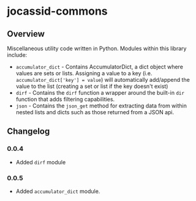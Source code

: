 # jocassid-commons

## Overview
Miscellaneous utility code written in Python.  Modules within this library 
include:

* `accumulator_dict` - Contains AccumulatorDict, a dict object where values 
are sets or lists.  Assigning a value to a key (i.e. 
`accumulator_dict['key'] = value`) will automatically add/append the 
value to the list (creating a set or list if the key doesn't exist) 
* `dirf` - Contains the `dirf` function a wrapper around the built-in 
`dir` function that adds filtering capabilities.
* `json` - Contains the `json_get` method for extracting data from within
nested lists and dicts such as those returned from a JSON api.

## Changelog

### 0.0.4
* Added `dirf` module
### 0.0.5
* Added `accumulator_dict` module.
